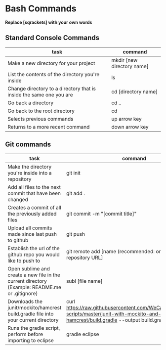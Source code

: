 # Bash Commands

**Replace [sqrackets] with your own words**

## Standard Console Commands
task | command
-----| -------
Make a new directory for your project | mkdir [new directory name]
List the contents of the directory you're inside | ls
Change directory to a directory that is inside the same one you are | cd [directory name]
Go back a directory | cd ..
Go back to the root directory | cd
Selects previous commands | up arrow key
Returns to a more recent command | down arrow key

## Git commands
task | command
-----| -------
Make the directory you're inside into a repository | git init
Add all files to the next commit that have been changed | git add .
Creates a commit of all the previously added files | git commit -m "[commit title]"
Upload all commits made since last push to github | git push
Establish the url of the github repo you would like to push to| git remote add [name (recommended: origin)] [github repository URL]
Open sublime and create a new file in the current directory (Example: README.me or .gitignore) | subl [file name]
Downloads the junit/mockito/hamcrest build.gradle file into your current directory | curl https://raw.githubusercontent.com/WeCanCodeIT/gradle-scripts/master/junit-with-mockito-and-hamcrest/build.gradle --output build.gradle
Runs the gradle script, perform before importing to eclipse | gradle eclipse
